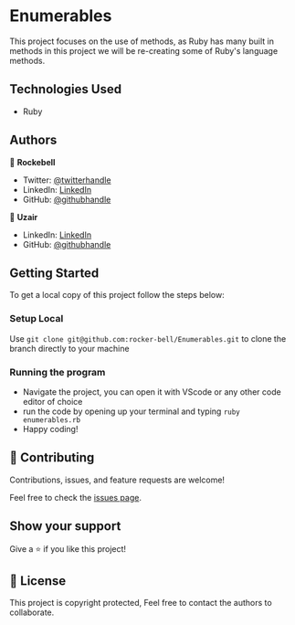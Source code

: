 # Enumerables

This project focuses on the use of methods, as Ruby has many built in methods in this project we will be re-creating some of Ruby's language methods.

## Technologies Used

- Ruby

## Authors

👤 **Rockebell**

- Twitter: [@twitterhandle](https://twitter.com/AnassTantane)
- LinkedIn: [LinkedIn](https://www.linkedin.com/in/anass-tantane)
- GitHub: [@githubhandle](https://github.com/rocker-bell)

👤 **Uzair**

- LinkedIn: [LinkedIn](https://www.linkedin.com/in/uzair-ali-964187166/)
- GitHub: [@githubhandle](https://github.com/uzairali19)

## Getting Started

To get a local copy of this project follow the steps below:

### Setup Local

Use `git clone git@github.com:rocker-bell/Enumerables.git` to clone the branch directly to your machine

### Running the program

- Navigate the project, you can open it with VScode or any other code editor of choice
- run the code by opening up your terminal and typing `ruby enumerables.rb`
- Happy coding!

## 🤝 Contributing

Contributions, issues, and feature requests are welcome!

Feel free to check the [issues page](https://github.com/rocker-bell/Enumerables/issues).

## Show your support

Give a ⭐️ if you like this project!

## 📝 License

This project is copyright protected, Feel free to contact the authors to collaborate.
